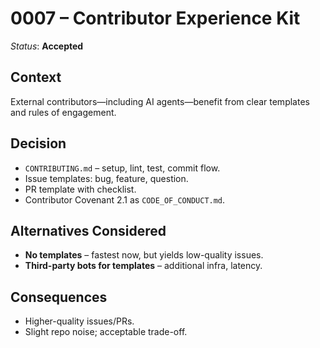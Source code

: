 # 0007 – Contributor Experience Kit

*Status*: **Accepted**

## Context

External contributors—including AI agents—benefit from clear templates and rules of engagement.

## Decision

* `CONTRIBUTING.md` – setup, lint, test, commit flow.
* Issue templates: bug, feature, question.
* PR template with checklist.
* Contributor Covenant 2.1 as `CODE_OF_CONDUCT.md`.

## Alternatives Considered

* **No templates** – fastest now, but yields low-quality issues.
* **Third-party bots for templates** – additional infra, latency.

## Consequences

* Higher-quality issues/PRs.
* Slight repo noise; acceptable trade-off.
